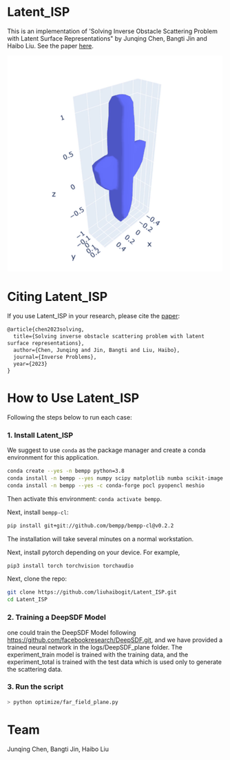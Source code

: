 # Latent_ISP

This is an implementation of 'Solving Inverse Obstacle Scattering Problem with Latent Surface Representations" by Junqing Chen, Bangti Jin and Haibo Liu. See the paper [here]([https://arxiv.org/abs/2311.07187](https://iopscience.iop.org/article/10.1088/1361-6420/ad466a)).

<img src="optimize/mesh_change.gif" width="500">


# Citing Latent_ISP
If you use Latent_ISP in your research, please cite the [paper](https://arxiv.org/abs/2311.07187):
```
@article{chen2023solving,
  title={Solving inverse obstacle scattering problem with latent surface representations},
  author={Chen, Junqing and Jin, Bangti and Liu, Haibo},
  journal={Inverse Problems},
  year={2023}
}
```

# How to Use Latent_ISP

Following the steps below to run each case:

### 1. Install Latent_ISP

We suggest to use `conda` as the package manager and create a conda environment for this application.
``` bash
conda create --yes -n bempp python=3.8
conda install -n bempp --yes numpy scipy matplotlib numba scikit-image plotly git pip mpi4py pandas
conda install -n bempp --yes -c conda-forge pocl pyopencl meshio
```
Then activate this environment: `conda activate bempp`.

Next, install `bempp-cl`:
``` bash
pip install git+git://github.com/bempp/bempp-cl@v0.2.2
```

The installation will take several minutes on a normal workstation.

Next, install pytorch depending on your device. For example,
``` bash
pip3 install torch torchvision torchaudio
```

Next, clone the repo:
``` bash
git clone https://github.com/liuhaibogit/Latent_ISP.git
cd Latent_ISP
```

### 2. Training a DeepSDF Model
one could train the DeepSDF Model following https://github.com/facebookresearch/DeepSDF.git, and we have provided a trained neural network in the logs/DeepSDF_plane folder. The experiment_train model is trained with the training data, and the experiment_total is trained with the test data which is used only to generate the scattering data.



### 3. Run the script
``` bash
> python optimize/far_field_plane.py
```


# Team
Junqing Chen, Bangti Jin, Haibo Liu


